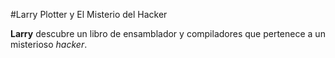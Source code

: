 #Larry Plotter y El Misterio del Hacker

**Larry** descubre un libro de ensamblador y compiladores que pertenece 
a un misterioso *hacker*.
